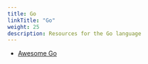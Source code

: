 ```yaml
---
title: Go
linkTitle: "Go"
weight: 25
description: Resources for the Go language
---
```


* [Awesome Go](https://awesome-go.com/)

